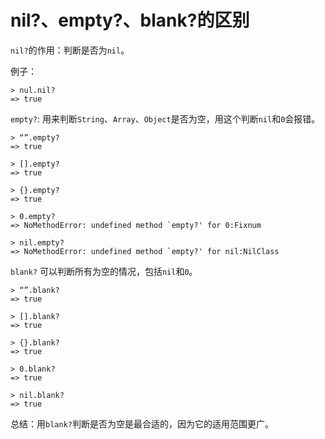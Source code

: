 # nil?、empty?、blank?的区别

`nil?`的作用：判断是否为`nil`。

例子：

```basic
> nul.nil?  
=> true
```

`empty?`: 用来判断`String`、`Array`、`Object`是否为空，用这个判断`nil`和`0`会报错。

```basic
> “”.empty?  
=> true

> [].empty?  
=> true

> {}.empty?  
=> true

> 0.empty?  
=> NoMethodError: undefined method `empty?' for 0:Fixnum

> nil.empty? 
=> NoMethodError: undefined method `empty?' for nil:NilClass
```

`blank?` 可以判断所有为空的情况，包括`nil`和`0`。

```basic
> “”.blank?  
=> true

> [].blank?  
=> true

> {}.blank?  
=> true

> 0.blank?  
=> true

> nil.blank? 
=> true
```

总结：用`blank?`判断是否为空是最合适的，因为它的适用范围更广。